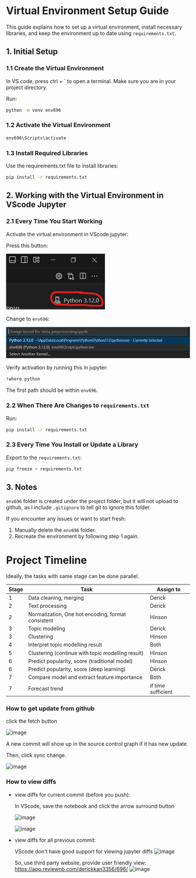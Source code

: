 # Virtual Environment Setup Guide

This guide explains how to set up a virtual environment, install necessary libraries, and keep the environment up to date using `requirements.txt`.

## **1. Initial Setup**

### 1.1 Create the Virtual Environment
In VS code, press ctrl + ` to open a terminal. Make sure you are in your project directory.

Run:
```bash
python -m venv env696
```
### 1.2 Activate the Virtual Environment
```bash
env696\Scripts\activate
```
### 1.3 Install Required Libraries
Use the requirements.txt file to install libraries:
```bash
pip install -r requirements.txt
```
## **2. Working with the Virtual Environment in VScode Jupyter**
### 2.1 Every Time You Start Working
Activate the virtual environment in VScode jupyter:

Press this button:

![image](./readme_pic/123.png)

Change to `env696`:

![image](./readme_pic/456.png)

Verify activation by running this in jupyter:
```bash
!where python
```
The first path should be within `env696`.
### 2.2 When There Are Changes to `requirements.txt`
Run:
```bash
pip install -r requirements.txt
```

### 2.3 Every Time You Install or Update a Library
Export to the `requirements.txt`:
```bash
pip freeze > requirements.txt
```

## 3. Notes
`env696` folder is created under the project folder, but it will not upload to github, as I include `.gitignore` to tell git to ignore this folder.

If you encounter any issues or want to start fresh:
1. Manually delete the `env696` folder.
2. Recreate the environment by following step 1 again.

# Project Timeline

Ideally, the tasks with same stage can be done parallel.

| Stage | Task | Assign to |
| --- | --- | --- |
| 1 | Data cleaning, merging | Derick |
| 2 | Text processing | Derick |
| 2 | Normalization, One hot encoding, format consistent | Hinson |
| 3 | Topic modeling | Derick |
| 3 | Clustering | Hinson |
| 4 | Interpret topic modelling result | Both |
| 5 | Clustering (continue with topic modelling result) | Hinson |
| 6 | Predict popularity, score (traditional model) | Hinson |
| 6 | Predict popularity, score (deep learning) | Derick |
| 7 | Compare model and extract feature importance | Both |
| 7 | Forecast trend | if time sufficient |

### How to get update from github

click the fetch button

![image](https://github.com/user-attachments/assets/cbcb280c-ed41-42eb-9140-cdcf0af06c0c)

A new commit will show up in the source control graph if it has new update.

Then, click sync change.

![image](https://github.com/user-attachments/assets/f4226f8e-9c7d-488f-bed2-0f4d64134d97)


### How to view diffs

- view diffs for current commit (before you push):
  
  In VScode, save the notebook and click the arrow surround button
  
  ![image](https://github.com/user-attachments/assets/172f5f35-2f4b-44a0-bbe8-3e56236cd402)
  
  ![image](https://github.com/user-attachments/assets/c400e61e-e712-4628-a5c6-e61cc7b53af1)

- view diffs for all previous commit:
  
  VScode don't have good support for viewing jupyter diffs 
  ![image](https://github.com/user-attachments/assets/23d5329d-9dfb-4dc2-a988-06f1b86c6295)

  So, use third party website, provide user friendly view:
  https://app.reviewnb.com/derickkan3356/696/
  ![image](https://github.com/user-attachments/assets/ebd860cd-6195-470d-a1db-4ad93aed8aa2)


